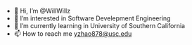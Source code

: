 - 👋 Hi, I’m @WillWillz
- 👀 I’m interested in Software Develepment Engineering
- 🌱 I’m currently learning in University of Southern California
- 📫 How to reach me  yzhao878@usc.edu

<!---
WillWillz/WillWillz is a ✨ special ✨ repository because its `README.md` (this file) appears on your GitHub profile.
You can click the Preview link to take a look at your changes.
--->
